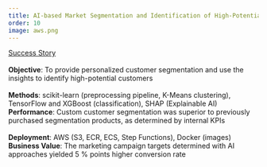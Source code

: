 ```yaml
---
title: AI-based Market Segmentation and Identification of High-Potential Customers
order: 10
image: aws.png
---
```


[Success Story](https://adastracorp.com/success-stories/5-increase-in-marketing-campaign-sales-leveraging-ai-customer-segmentation/) \
\
**Objective**: To provide personalized customer segmentation and use the insights to identify high-potential customers \
\
**Methods**: scikit-learn (preprocessing pipeline, K-Means clustering), TensorFlow and XGBoost (classification), SHAP (Explainable AI) \
**Performance**: Custom customer segmentation was superior to previously purchased segmentation products, as determined by internal KPIs \
\
**Deployment**: AWS (S3, ECR, ECS, Step Functions), Docker (images) \
**Business Value**: The marketing campaign targets determined with AI approaches yielded 5 % points higher conversion rate

